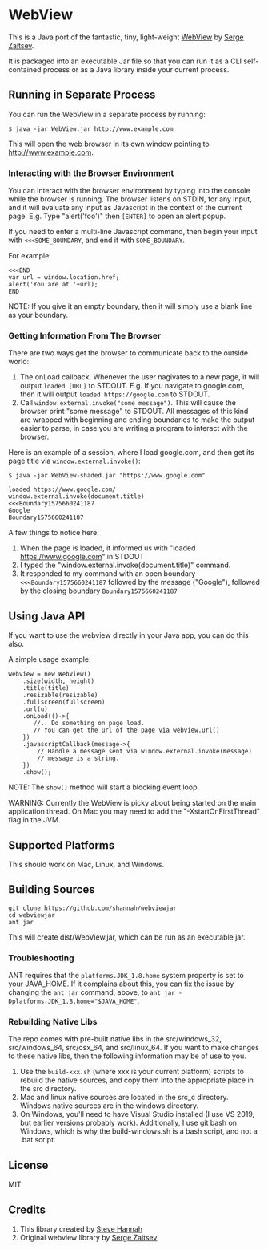 # WebView

This is a Java port of the fantastic, tiny, light-weight [WebView](https://github.com/zserge/webview) by [Serge Zaitsev](https://zserge.com).

It is packaged into an executable Jar file so that you can run it as a CLI self-contained process or as a Java library inside your current process.

## Running in Separate Process


You can run the WebView in a separate process by running:

~~~~
$ java -jar WebView.jar http://www.example.com
~~~~

This will open the web browser in its own window pointing to http://www.example.com.

### Interacting with the Browser Environment

You can interact with the browser environment by typing into the console while the browser is running.  The browser listens on STDIN, for any input, and it will evaluate any input as Javascript in the context of the current page.  E.g. Type "alert('foo')" then `[ENTER]` to open an alert popup.  

If you need to enter a multi-line Javascript command, then begin your input with `<<<SOME_BOUNDARY`, and end it with `SOME_BOUNDARY`.

For example:

~~~~
<<<END
var url = window.location.href;
alert('You are at '+url);
END
~~~~

NOTE:  If you give it an empty boundary, then it will simply use a blank line as your boundary.

### Getting Information From The Browser

There are two ways get the browser to communicate back to the outside world:

1. The onLoad callback.  Whenever the user nagivates to a new page, it will output `loaded [URL]` to STDOUT.  E.g. If you navigate to google.com, then it will output `loaded https://google.com` to STDOUT.
2. Call `window.external.invoke("some message")`.  This will cause the browser print "some message" to STDOUT.  All messages of this kind are wrapped with beginning and ending boundaries to make the output easier to parse, in case you are writing a program to interact with the browser.

Here is an example of a session, where I load google.com, and then get its page title via `window.external.invoke()`:

~~~~
$ java -jar WebView-shaded.jar "https://www.google.com"

loaded https://www.google.com/
window.external.invoke(document.title)
<<<Boundary1575660241187
Google
Boundary1575660241187
~~~~

A few things to notice here:

1. When the page is loaded, it informed us with "loaded https://www.google.com" in STDOUT
2. I typed the "window.external.invoke(document.title)" command.
3. It responded to my command with an open boundary `<<<Boundary1575660241187` followed by the message ("Google"), followed by the closing boundary `Boundary1575660241187`

## Using Java API

If you want to use the webview directly in your Java app, you can do this also. 

A simple usage example:

~~~~
webview = new WebView()
    .size(width, height)
    .title(title)
    .resizable(resizable)
    .fullscreen(fullscreen)
    .url(u)
    .onLoad(()->{
       //.. Do something on page load.
	   // You can get the url of the page via webview.url()
    })
    .javascriptCallback(message->{
        // Handle a message sent via window.external.invoke(message)
        // message is a string.
    })
    .show();
~~~~

NOTE: The `show()` method will start a blocking event loop.

WARNING: Currently the WebView is picky about being started on the main application thread.  On Mac you may need to add the "-XstartOnFirstThread" flag in the JVM.

## Supported Platforms

This should work on Mac, Linux, and Windows.


## Building Sources

~~~
git clone https://github.com/shannah/webviewjar
cd webviewjar
ant jar
~~~

This will create dist/WebView.jar, which can be run as an executable jar.

### Troubleshooting

ANT requires that the `platforms.JDK_1.8.home` system property is set to your JAVA_HOME.  If it complains about this, you can fix the issue by changing the `ant jar` command, above, to `ant jar -Dplatforms.JDK_1.8.home="$JAVA_HOME"`.

### Rebuilding Native Libs

The repo comes with pre-built native libs in the src/windows_32, src/windows_64, src/osx_64, and src/linux_64.  If you want to make changes to these native libs, then the following information may be of use to you.

1. Use the `build-xxx.sh` (where xxx is your current platform) scripts to rebuild the native sources, and copy them into the appropriate place in the src directory.
2. Mac and linux native sources are located in the src_c directory.  Windows native sources are in the windows directory.
3. On Windows, you'll need to have Visual Studio installed (I use VS 2019, but earlier versions probably work).  Additionally, I use git bash on Windows, which is why the build-windows.sh is a bash script, and not a .bat script.



## License

MIT

## Credits

1. This library created by [Steve Hannah](https://sjhannah.com)
2. Original webview library by [Serge Zaitsev](https://zserge.com)
